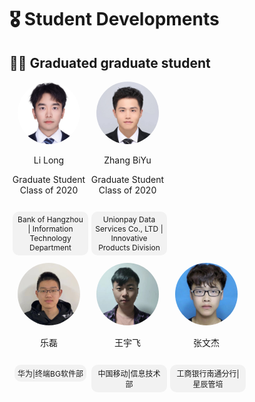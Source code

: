 # 🎖 Student Developments 
## 👨‍💻 Graduated graduate student
  
<div style="display: flex; flex-wrap: wrap;">  

  <!-- 第一个人 -->  
  <div style="width: 25%; text-align: center;">  
    <img src="./images/7/研究生/已毕业/李隆.jpg" alt="李隆" style="border-radius: 50%; width: 100px; height: 100px;">  
    <p>Li Long</p>  
    <p>Graduate Student Class of 2020</p>  
    <p style="display: inline-block; padding: 5px 5px; background-color: #f2f2f2; border-radius: 10px; font-size: 12px; margin-left: 5px;">Bank of Hangzhou | Information Technology Department</p>
  </div>  
    
  <!-- 第二个人， -->  
  <div style="width: 25%; text-align: center;">  
    <img src="./images/7/研究生/已毕业/张碧玉.jpg" alt="张碧玉" style="border-radius: 50%; width: 100px; height: 100px;">  
    <p>Zhang BiYu</p>  
    <p>Graduate Student Class of 2020</p>  
    <p style="display: inline-block; padding: 5px 5px; background-color: #f2f2f2; border-radius: 10px; font-size: 12px; margin-left: 5px;">Unionpay Data Services Co., LTD | Innovative Products Division</p>
  </div>  

</div>

  <div style="display: flex; flex-wrap: wrap;">  
  <!-- 第一个人 -->  
  <div style="width: 25%; text-align: center;">  
    <img src="./images/7/研究生/已毕业/乐磊.jpg" alt="乐磊" style="border-radius: 50%; width: 100px; height: 100px;">  
    <p>乐磊</p>   
    <p style="display: inline-block; padding: 5px 5px; background-color: #f2f2f2; border-radius: 10px; font-size: 12px; margin-left: 5px;">华为|终端BG软件部</p>
  </div>  
    
  <!-- 第二个人， -->  
  <div style="width: 25%; text-align: center;">  
    <img src="./images/7/研究生/已毕业/王宇飞.png" alt="王宇飞" style="border-radius: 50%; width: 100px; height: 100px;">  
    <p>王宇飞</p>    
    <p style="display: inline-block; padding: 5px 5px; background-color: #f2f2f2; border-radius: 10px; font-size: 12px; margin-left: 5px;">中国移动|信息技术部</p>  
  </div>  

  <div style="width: 25%; text-align: center;">  
    <img src="./images/7/研究生/已毕业/张文杰.jpg" alt="张文杰" style="border-radius: 50%; width: 100px; height: 100px;">  
    <p>张文杰</p>
    <p style="display: inline-block; padding: 5px 5px; background-color: #f2f2f2; border-radius: 10px; font-size: 12px; margin-left: 5px;">工商银行南通分行|星辰管培</p>  
  </div>
</div>
